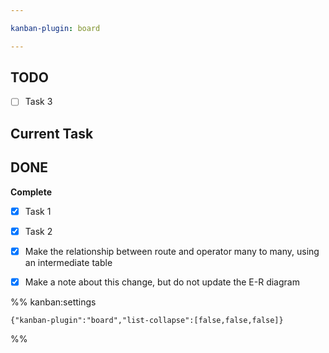 ```yaml
---

kanban-plugin: board

---
```


## TODO

- [ ] Task 3


## Current Task



## DONE

**Complete**
- [x] Task 1
- [x] Task 2
- [x] Make the relationship between route and operator many to many, using an intermediate table
- [x] Make a note about this change, but do not update the E-R diagram




%% kanban:settings
```
{"kanban-plugin":"board","list-collapse":[false,false,false]}
```
%%